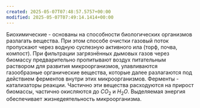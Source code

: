```yaml
---
created: 2025-05-07T07:48:57.5757+00:00
modified: 2025-05-07T07:49:14.1414+00:00
---
```

Биохимические - основаны на способности биологических организмов разлагать вещества. При этом способе очистки газовый поток пропускают через водную суспезную активного ила (торф, почва, компост). При фильтрации загрязнённых дымовых газов через биомассу предварительно пропитывают воздух питательным раствором для развития микроорганизмов, улавливаются газообразные органические вещества, которые далее разлагаются под действием ферментов внутри этих микроорганизмов. Ферменты - катализаторы реакции. Частично эти вещества расходуются на прирост биомассы, частично окисляются до $CO_2$ и $H_2O$. Выделяемая энергия обеспечивает жизнедеятельность микроорганизма.